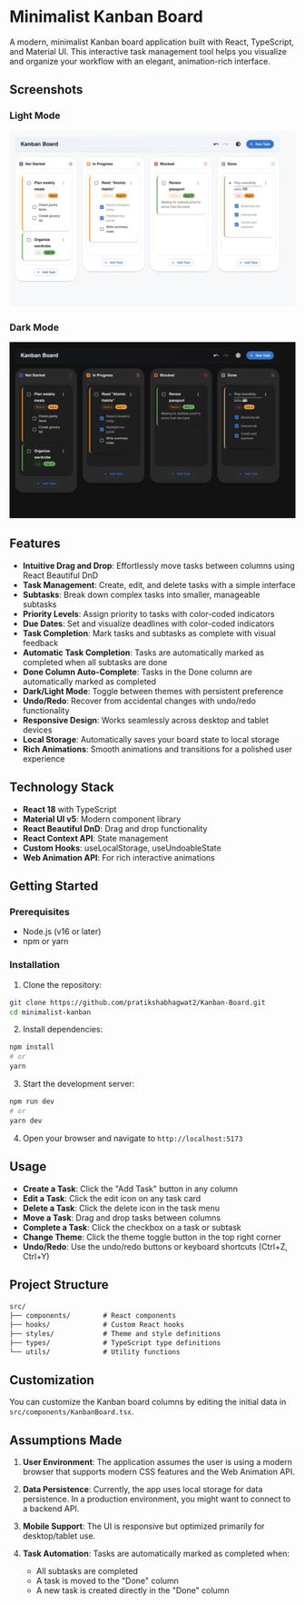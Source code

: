# Minimalist Kanban Board

A modern, minimalist Kanban board application built with React, TypeScript, and Material UI. This interactive task management tool helps you visualize and organize your workflow with an elegant, animation-rich interface.

## Screenshots

### Light Mode
![Kanban Board Light Mode](./src/assets/images/KanbanBoard-Light.png)

### Dark Mode
![Kanban Board Dark Mode](./src/assets/images/KanbanBoard-Dark.png)

## Features

- **Intuitive Drag and Drop**: Effortlessly move tasks between columns using React Beautiful DnD
- **Task Management**: Create, edit, and delete tasks with a simple interface
- **Subtasks**: Break down complex tasks into smaller, manageable subtasks
- **Priority Levels**: Assign priority to tasks with color-coded indicators
- **Due Dates**: Set and visualize deadlines with color-coded indicators
- **Task Completion**: Mark tasks and subtasks as complete with visual feedback
- **Automatic Task Completion**: Tasks are automatically marked as completed when all subtasks are done
- **Done Column Auto-Complete**: Tasks in the Done column are automatically marked as completed
- **Dark/Light Mode**: Toggle between themes with persistent preference
- **Undo/Redo**: Recover from accidental changes with undo/redo functionality
- **Responsive Design**: Works seamlessly across desktop and tablet devices
- **Local Storage**: Automatically saves your board state to local storage
- **Rich Animations**: Smooth animations and transitions for a polished user experience

## Technology Stack

- **React 18** with TypeScript
- **Material UI v5**: Modern component library
- **React Beautiful DnD**: Drag and drop functionality
- **React Context API**: State management
- **Custom Hooks**: useLocalStorage, useUndoableState
- **Web Animation API**: For rich interactive animations

## Getting Started

### Prerequisites

- Node.js (v16 or later)
- npm or yarn

### Installation

1. Clone the repository:
```bash
git clone https://github.com/pratikshabhagwat2/Kanban-Board.git
cd minimalist-kanban
```

2. Install dependencies:
```bash
npm install
# or
yarn
```

3. Start the development server:
```bash
npm run dev
# or
yarn dev
```

4. Open your browser and navigate to `http://localhost:5173`

## Usage

- **Create a Task**: Click the "Add Task" button in any column
- **Edit a Task**: Click the edit icon on any task card
- **Delete a Task**: Click the delete icon in the task menu
- **Move a Task**: Drag and drop tasks between columns
- **Complete a Task**: Click the checkbox on a task or subtask
- **Change Theme**: Click the theme toggle button in the top right corner
- **Undo/Redo**: Use the undo/redo buttons or keyboard shortcuts (Ctrl+Z, Ctrl+Y)

## Project Structure

```
src/
├── components/        # React components
├── hooks/             # Custom React hooks
├── styles/            # Theme and style definitions
├── types/             # TypeScript type definitions
└── utils/             # Utility functions
```

## Customization

You can customize the Kanban board columns by editing the initial data in `src/components/KanbanBoard.tsx`.

## Assumptions Made

1. **User Environment**: The application assumes the user is using a modern browser that supports modern CSS features and the Web Animation API.

2. **Data Persistence**: Currently, the app uses local storage for data persistence. In a production environment, you might want to connect to a backend API.

3. **Mobile Support**: The UI is responsive but optimized primarily for desktop/tablet use.

4. **Task Automation**: Tasks are automatically marked as completed when:
   - All subtasks are completed
   - A task is moved to the "Done" column
   - A new task is created directly in the "Done" column
